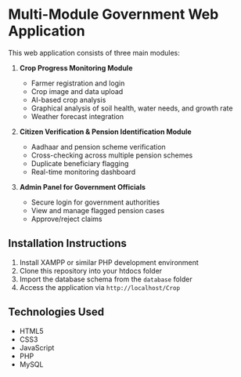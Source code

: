 # Multi-Module Government Web Application

This web application consists of three main modules:

1. **Crop Progress Monitoring Module**
   - Farmer registration and login
   - Crop image and data upload
   - AI-based crop analysis
   - Graphical analysis of soil health, water needs, and growth rate
   - Weather forecast integration

2. **Citizen Verification & Pension Identification Module**
   - Aadhaar and pension scheme verification
   - Cross-checking across multiple pension schemes
   - Duplicate beneficiary flagging
   - Real-time monitoring dashboard

3. **Admin Panel for Government Officials**
   - Secure login for government authorities
   - View and manage flagged pension cases
   - Approve/reject claims

## Installation Instructions

1. Install XAMPP or similar PHP development environment
2. Clone this repository into your htdocs folder
3. Import the database schema from the `database` folder
4. Access the application via `http://localhost/Crop`

## Technologies Used
- HTML5
- CSS3
- JavaScript
- PHP
- MySQL
